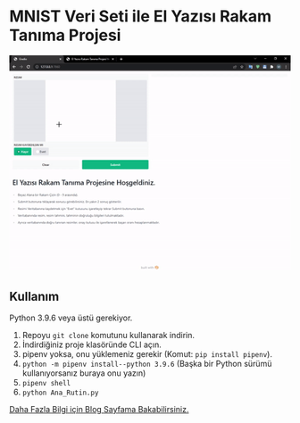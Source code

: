 # MNIST Veri Seti ile El Yazısı Rakam Tanıma Projesi

![imgMNIST_Handwritten](/Usage.gif)

## Kullanım

Python 3.9.6 veya üstü gerekiyor.

1. Repoyu ```git clone``` komutunu kullanarak indirin.
2. İndirdiğiniz proje klasöründe CLI açın.
3. pipenv yoksa, onu yüklemeniz gerekir (Komut: ```pip install pipenv```).
4. ```python -m pipenv install--python 3.9.6``` (Başka bir Python sürümü kullanıyorsanız buraya onu yazın)
5. ```pipenv shell```
6. ```python Ana_Rutin.py```

[Daha Fazla Bilgi için Blog Sayfama Bakabilirsiniz.](https://www.networkous.com/2022/05/mnist-veriseti-el-yazisi-rakam-tanima.html)
